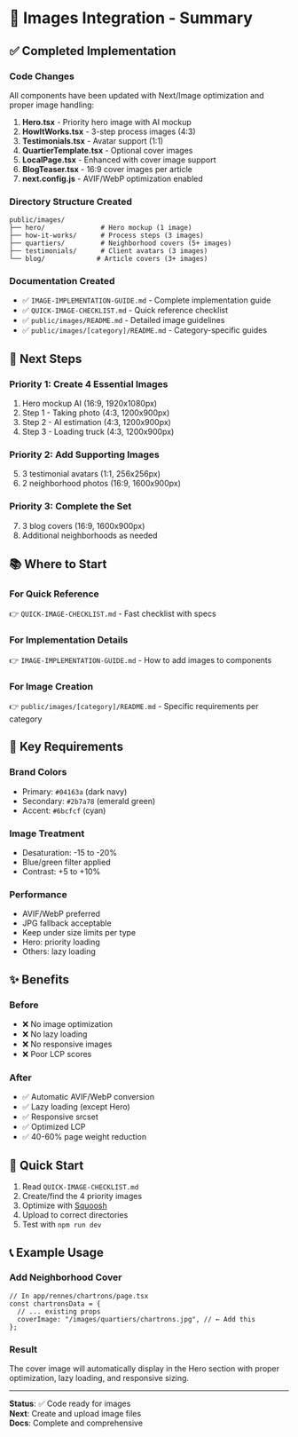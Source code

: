 # 📸 Images Integration - Summary

## ✅ Completed Implementation

### Code Changes
All components have been updated with Next/Image optimization and proper image handling:

1. **Hero.tsx** - Priority hero image with AI mockup
2. **HowItWorks.tsx** - 3-step process images (4:3)
3. **Testimonials.tsx** - Avatar support (1:1)
4. **QuartierTemplate.tsx** - Optional cover images
5. **LocalPage.tsx** - Enhanced with cover image support
6. **BlogTeaser.tsx** - 16:9 cover images per article
7. **next.config.js** - AVIF/WebP optimization enabled

### Directory Structure Created
```
public/images/
├── hero/              # Hero mockup (1 image)
├── how-it-works/      # Process steps (3 images)
├── quartiers/         # Neighborhood covers (5+ images)
├── testimonials/      # Client avatars (3 images)
└── blog/             # Article covers (3+ images)
```

### Documentation Created
- ✅ `IMAGE-IMPLEMENTATION-GUIDE.md` - Complete implementation guide
- ✅ `QUICK-IMAGE-CHECKLIST.md` - Quick reference checklist
- ✅ `public/images/README.md` - Detailed image guidelines
- ✅ `public/images/[category]/README.md` - Category-specific guides

## 🎯 Next Steps

### Priority 1: Create 4 Essential Images
1. Hero mockup AI (16:9, 1920x1080px)
2. Step 1 - Taking photo (4:3, 1200x900px)
3. Step 2 - AI estimation (4:3, 1200x900px)
4. Step 3 - Loading truck (4:3, 1200x900px)

### Priority 2: Add Supporting Images
5. 3 testimonial avatars (1:1, 256x256px)
6. 2 neighborhood photos (16:9, 1600x900px)

### Priority 3: Complete the Set
7. 3 blog covers (16:9, 1600x900px)
8. Additional neighborhoods as needed

## 📚 Where to Start

### For Quick Reference
👉 `QUICK-IMAGE-CHECKLIST.md` - Fast checklist with specs

### For Implementation Details
👉 `IMAGE-IMPLEMENTATION-GUIDE.md` - How to add images to components

### For Image Creation
👉 `public/images/[category]/README.md` - Specific requirements per category

## 🎨 Key Requirements

### Brand Colors
- Primary: `#04163a` (dark navy)
- Secondary: `#2b7a78` (emerald green)
- Accent: `#6bcfcf` (cyan)

### Image Treatment
- Desaturation: -15 to -20%
- Blue/green filter applied
- Contrast: +5 to +10%

### Performance
- AVIF/WebP preferred
- JPG fallback acceptable
- Keep under size limits per type
- Hero: priority loading
- Others: lazy loading

## ✨ Benefits

### Before
- ❌ No image optimization
- ❌ No lazy loading
- ❌ No responsive images
- ❌ Poor LCP scores

### After
- ✅ Automatic AVIF/WebP conversion
- ✅ Lazy loading (except Hero)
- ✅ Responsive srcset
- ✅ Optimized LCP
- ✅ 40-60% page weight reduction

## 🚀 Quick Start

1. Read `QUICK-IMAGE-CHECKLIST.md`
2. Create/find the 4 priority images
3. Optimize with [Squoosh](https://squoosh.app/)
4. Upload to correct directories
5. Test with `npm run dev`

## 📞 Example Usage

### Add Neighborhood Cover
```tsx
// In app/rennes/chartrons/page.tsx
const chartronsData = {
  // ... existing props
  coverImage: "/images/quartiers/chartrons.jpg", // ← Add this
};
```

### Result
The cover image will automatically display in the Hero section with proper optimization, lazy loading, and responsive sizing.

---

**Status**: ✅ Code ready for images  
**Next**: Create and upload image files  
**Docs**: Complete and comprehensive

